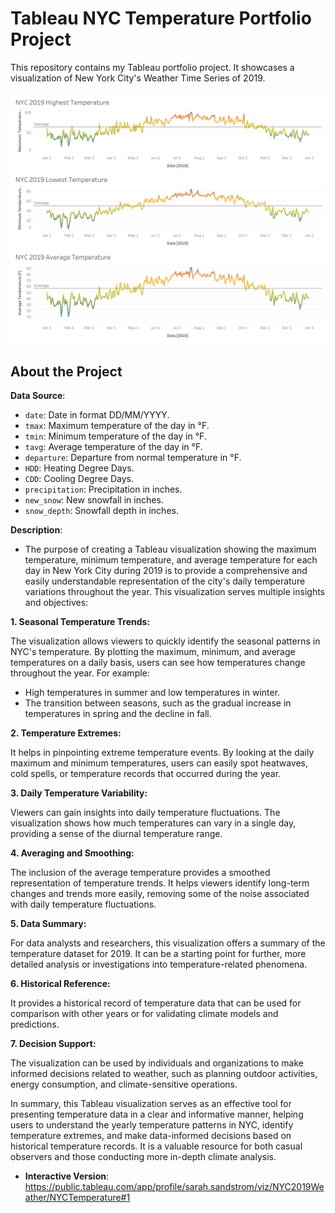 # Tableau NYC Temperature Portfolio Project

This repository contains my Tableau portfolio project. It showcases a visualization of New York City's Weather Time Series of 2019.

[![NYC Temp_Tableau](https://github.com/Sandstro97/Data-Analyst-Portfolio/blob/main/Tableau/NYC%20Temperature.png)](https://github.com/Sandstro97/Data-Analyst-Portfolio/blob/main/Tableau/NYC%20Temperature.png)


## About the Project

**Data Source**:
  - `date`: Date in format DD/MM/YYYY.
  - `tmax`: Maximum temperature of the day in °F.
  - `tmin`: Minimum temperature of the day in °F.
  - `tavg`: Average temperature of the day in °F.
  - `departure`: Departure from normal temperature in °F.
  - `HDD`: Heating Degree Days.
  - `CDD`: Cooling Degree Days.
  - `precipitation`: Precipitation in inches.
  - `new_snow`: New snowfall in inches.
  - `snow_depth`: Snowfall depth in inches.
 
  
**Description**:

- The purpose of creating a Tableau visualization showing the maximum temperature, minimum temperature, and average temperature for each day in New York City during 2019 is to provide a comprehensive and easily understandable representation of the city's daily temperature variations throughout the year. This visualization serves multiple insights and objectives:

**1. Seasonal Temperature Trends:** 

The visualization allows viewers to quickly identify the seasonal patterns in NYC's temperature. By plotting the maximum, minimum, and average temperatures on a daily basis, users can see how temperatures change throughout the year. For example:
   - High temperatures in summer and low temperatures in winter.
   - The transition between seasons, such as the gradual increase in temperatures in spring and the decline in fall.

**2. Temperature Extremes:** 

It helps in pinpointing extreme temperature events. By looking at the daily maximum and minimum temperatures, users can easily spot heatwaves, cold spells, or temperature records that occurred during the year.

**3. Daily Temperature Variability:** 

Viewers can gain insights into daily temperature fluctuations. The visualization shows how much temperatures can vary in a single day, providing a sense of the diurnal temperature range.

**4. Averaging and Smoothing:** 

The inclusion of the average temperature provides a smoothed representation of temperature trends. It helps viewers identify long-term changes and trends more easily, removing some of the noise associated with daily temperature fluctuations.

**5. Data Summary:** 

For data analysts and researchers, this visualization offers a summary of the temperature dataset for 2019. It can be a starting point for further, more detailed analysis or investigations into temperature-related phenomena.

**6. Historical Reference:** 

It provides a historical record of temperature data that can be used for comparison with other years or for validating climate models and predictions.

**7. Decision Support:** 

The visualization can be used by individuals and organizations to make informed decisions related to weather, such as planning outdoor activities, energy consumption, and climate-sensitive operations.

In summary, this Tableau visualization serves as an effective tool for presenting temperature data in a clear and informative manner, helping users to understand the yearly temperature patterns in NYC, identify temperature extremes, and make data-informed decisions based on historical temperature records. It is a valuable resource for both casual observers and those conducting more in-depth climate analysis.

- **Interactive Version**: https://public.tableau.com/app/profile/sarah.sandstrom/viz/NYC2019Weather/NYCTemperature#1



